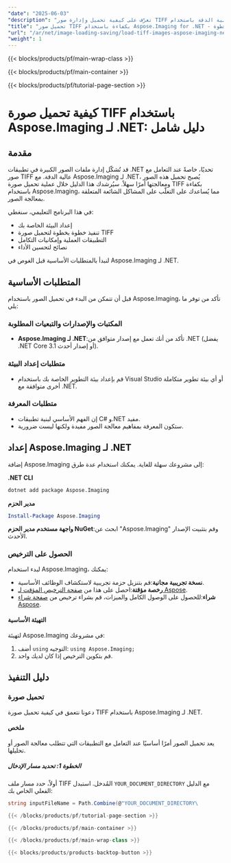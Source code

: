 ```yaml
---
"date": "2025-06-03"
"description": "تعرّف على كيفية تحميل وإدارة صور TIFF عالية الدقة باستخدام Aspose.Imaging لـ .NET. يوفر هذا الدليل تعليماتٍ خطوة بخطوة، وتطبيقاتٍ عملية، ونصائح لتحسين الأداء."
"title": "تحميل صور TIFF بكفاءة باستخدام Aspose.Imaging for .NET - دليل خطوة بخطوة"
"url": "/ar/net/image-loading-saving/load-tiff-images-aspose-imaging-net/"
"weight": 1
---
```


{{< blocks/products/pf/main-wrap-class >}}

{{< blocks/products/pf/main-container >}}

{{< blocks/products/pf/tutorial-page-section >}}
# كيفية تحميل صورة TIFF باستخدام Aspose.Imaging لـ .NET: دليل شامل

## مقدمة

قد تُشكّل إدارة ملفات الصور الكبيرة في تطبيقات .NET تحديًا، خاصةً عند التعامل مع صور TIFF عالية الدقة. مع Aspose.Imaging لـ .NET، يُصبح تحميل هذه الصور ومعالجتها أمرًا سهلاً. سيُرشدك هذا الدليل خلال عملية تحميل صورة TIFF بكفاءة باستخدام Aspose.Imaging، مما يُساعدك على التغلّب على المشاكل الشائعة المتعلقة بمعالجة الصور.

في هذا البرنامج التعليمي، سنغطي:
- إعداد البيئة الخاصة بك
- تنفيذ خطوة بخطوة لتحميل صورة TIFF
- التطبيقات العملية وإمكانيات التكامل
- نصائح لتحسين الأداء

لنبدأ بالمتطلبات الأساسية قبل الغوص في Aspose.Imaging لـ .NET.

## المتطلبات الأساسية

قبل أن تتمكن من البدء في تحميل الصور باستخدام Aspose.Imaging، تأكد من توفر ما يلي:

### المكتبات والإصدارات والتبعيات المطلوبة

- **Aspose.Imaging لـ .NET**:تأكد من أنك تعمل مع إصدار متوافق من .NET (يفضل .NET Core 3.1 أو إصدار أحدث).

### متطلبات إعداد البيئة

- قم بإعداد بيئة التطوير الخاصة بك باستخدام Visual Studio أو أي بيئة تطوير متكاملة أخرى متوافقة مع .NET.

### متطلبات المعرفة

- إن الفهم الأساسي لبنية تطبيقات C# و.NET مفيد.
- ستكون المعرفة بمفاهيم معالجة الصور مفيدة ولكنها ليست ضرورية.

## إعداد Aspose.Imaging لـ .NET

إضافة Aspose.Imaging إلى مشروعك سهلة للغاية. يمكنك استخدام عدة طرق:

**.NET CLI**

```bash
dotnet add package Aspose.Imaging
```

**مدير الحزم**

```powershell
Install-Package Aspose.Imaging
```

**واجهة مستخدم مدير الحزم NuGet**:ابحث عن "Aspose.Imaging" وقم بتثبيت الإصدار الأحدث.

### الحصول على الترخيص

لبدء استخدام Aspose.Imaging، يمكنك:

- **نسخة تجريبية مجانية**:قم بتنزيل حزمة تجريبية لاستكشاف الوظائف الأساسية.
- **رخصة مؤقتة**:احصل على هذا من [صفحة الترخيص المؤقت لـ Aspose](https://purchase.aspose.com/temporary-license/).
- **شراء**:للحصول على الوصول الكامل والميزات، قم بشراء ترخيص من [صفحة شراء Aspose](https://purchase.aspose.com/buy).

#### التهيئة الأساسية

لتهيئة Aspose.Imaging في مشروعك:
1. أضف `using` التوجيه: `using Aspose.Imaging;`
2. قم بتكوين الترخيص إذا كان لديك واحد.

## دليل التنفيذ

### تحميل صورة

دعونا نتعمق في كيفية تحميل صورة TIFF باستخدام Aspose.Imaging لـ .NET.

#### ملخص

يعد تحميل الصور أمرًا أساسيًا عند التعامل مع التطبيقات التي تتطلب معالجة الصور أو تحليلها.

##### الخطوة 1: تحديد مسار الإدخال

أولاً، حدد مسار ملف TIFF المُدخل. استبدل `YOUR_DOCUMENT_DIRECTORY` مع الدليل الفعلي الخاص بك:

```csharp
string inputFileName = Path.Combine(@"YOUR_DOCUMENT_DIRECTORY\

{{< /blocks/products/pf/tutorial-page-section >}}

{{< /blocks/products/pf/main-container >}}

{{< /blocks/products/pf/main-wrap-class >}}

{{< blocks/products/products-backtop-button >}}